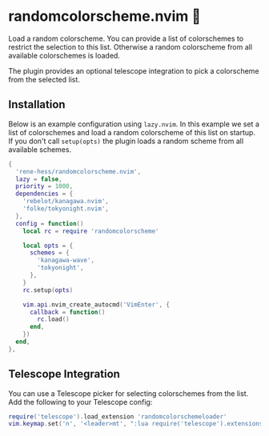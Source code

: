 # randomcolorscheme.nvim 🎨

Load a random colorscheme. You can provide a list of colorschemes to restrict the selection to this
list. Otherwise a random colorscheme from all available colorschemes is loaded.

The plugin provides an optional telescope integration to pick a colorscheme from the selected list.

## Installation

Below is an example configuration using `lazy.nvim`. In this example we set a list of colorschemes
and load a random colorscheme of this list on startup. If you don't call `setup(opts)` the plugin
loads a random scheme from all available schemes.

```lua
{
  'rene-hess/randomcolorscheme.nvim',
  lazy = false,
  priority = 1000,
  dependencies = {
    'rebelot/kanagawa.nvim',
    'folke/tokyonight.nvim',
  },
  config = function()
    local rc = require 'randomcolorscheme'

    local opts = {
      schemes = {
        'kanagawa-wave',
        'tokyonight',
      },
    }
    rc.setup(opts)

    vim.api.nvim_create_autocmd('VimEnter', {
      callback = function()
        rc.load()
      end,
    })
  end,
},
```

## Telescope Integration

You can use a Telescope picker for selecting colorschemes from the list. Add the following to your
Telescope config:

```lua
require('telescope').load_extension 'randomcolorschemeloader'
vim.keymap.set('n', '<leader>mt', ":lua require('telescope').extensions.randomcolorschemeloader.loader()<CR>", { desc = 'Load colorscheme from my list' })
```

